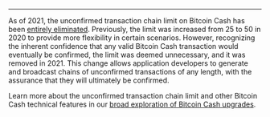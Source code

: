 ---
As of 2021, the unconfirmed transaction chain limit on Bitcoin Cash has been [entirely eliminated](https://upgradespecs.bitcoincashnode.org/unconfirmed-transaction-chain-limit/). Previously, the limit was increased from 25 to 50 in 2020 to provide more flexibility in certain scenarios. However, recognizing the inherent confidence that any valid Bitcoin Cash transaction would eventually be confirmed, the limit was deemed unnecessary, and it was removed in 2021. This change allows application developers to generate and broadcast chains of unconfirmed transactions of any length, with the assurance that they will ultimately be confirmed.

Learn more about the unconfirmed transaction chain limit and other Bitcoin Cash technical features in our [broad exploration of Bitcoin Cash upgrades](https://bchfaq.com/what-is-the-difference-between-bitcoin-and-bitcoin-cash-part-4/#bitcoin-cash-upgrades).